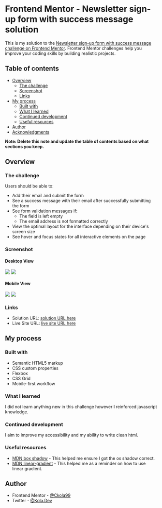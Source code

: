 # Frontend Mentor - Newsletter sign-up form with success message solution

This is my solution to the [Newsletter sign-up form with success message challenge on Frontend Mentor](https://www.frontendmentor.io/challenges/newsletter-signup-form-with-success-message-3FC1AZbNrv). Frontend Mentor challenges help you improve your coding skills by building realistic projects.

## Table of contents

- [Overview](#overview)
  - [The challenge](#the-challenge)
  - [Screenshot](#screenshot)
  - [Links](#links)
- [My process](#my-process)
  - [Built with](#built-with)
  - [What I learned](#what-i-learned)
  - [Continued development](#continued-development)
  - [Useful resources](#useful-resources)
- [Author](#author)
- [Acknowledgments](#acknowledgments)

**Note: Delete this note and update the table of contents based on what sections you keep.**

## Overview

### The challenge

Users should be able to:

- Add their email and submit the form
- See a success message with their email after successfully submitting the form
- See form validation messages if:
  - The field is left empty
  - The email address is not formatted correctly
- View the optimal layout for the interface depending on their device's screen size
- See hover and focus states for all interactive elements on the page

### Screenshot

#### Desktop View
![](assets/images/screencapture-ckola99-github-io-newsletter-sign-up-2024-06-10-18_54_02.png)
![](assets/images/screencapture-ckola99-github-io-newsletter-sign-up-2024-06-10-18_54_53.png)

#### Mobile View
![](assets/images/screencapture-ckola99-github-io-newsletter-sign-up-2024-06-10-18_56_21.png)
![](assets/images/screencapture-ckola99-github-io-newsletter-sign-up-2024-06-10-18_55_50.png)


### Links

- Solution URL: [solution URL here](https://github.com/Ckola99/newsletter-sign-up)
- Live Site URL: [live site URL here](https://ckola99.github.io/newsletter-sign-up/)

## My process

### Built with

- Semantic HTML5 markup
- CSS custom properties
- Flexbox
- CSS Grid
- Mobile-first workflow

### What I learned

I did not learn anything new in this challenge however I reinforced javascript knowledge.

### Continued development

I aim to improve my accessibility and my ability to write clean html.

### Useful resources

- [MDN box shadow](https://developer.mozilla.org/en-US/docs/Web/CSS/box-shadow) - This helped me ensure I got the ox shadow correct.
- [MDN linear-gradient](https://developer.mozilla.org/en-US/docs/Web/CSS/gradient/linear-gradient) - This helped me as a reminder on how to use linear gradient.

## Author

- Frontend Mentor - [@Ckola99](https://www.frontendmentor.io/profile/Ckola99)
- Twitter - [@Kola.Dev](https://www.twitter.com/kolaDev01)
